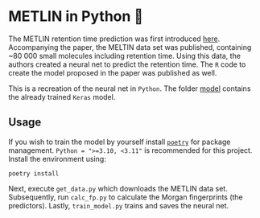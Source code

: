 # METLIN in Python 🐍

The METLIN retention time prediction was first
introduced [here](https://pubmed.ncbi.nlm.nih.gov/31862874/).
Accompanying the paper, the MELTIN data set was published, containing ~80 000
small molecules including retention time.
Using this data, the authors created a neural net to predict the retention
time. The `R` code to create the model proposed in the paper was published
as well.

This is a recreation of the neural net in `Python`. The folder [model](model)
contains the already trained `Keras` model.

## Usage

If you wish to train the model by yourself install
[`poetry`](https://python-poetry.org/docs/#installing-with-pipx) for package
management. `Python = ">=3.10, <3.11"` is recommended for this project.
Install the environment using:

```shell
poetry install
```

Next, execute `get_data.py` which downloads the METLIN data set.
Subsequently, run `calc_fp.py` to calculate the
Morgan fingerprints (the predictors).
Lastly, `train_model.py` trains and saves the neural net.

